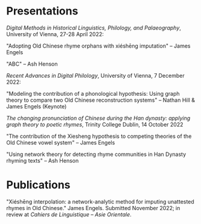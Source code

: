 # Presentations

_Digital Methods in Historical Linguistics, Philology, and Palaeography_, University of Vienna, 27-28 April 2022:

"Adopting Old Chinese rhyme orphans with xiéshēng imputation" – James Engels

"ABC" – Ash Henson

_Recent Advances in Digital Philology_, University of Vienna, 7 December 2022:

"Modeling the contribution of a phonological hypothesis: Using graph theory to compare two Old Chinese reconstruction systems" – Nathan Hill & James Engels (Keynote)

_The changing pronunciation of Chinese during the Han dynasty: applying graph theory to poetic rhymes_, Trinity College Dublin, 14 October 2022

"The contribution of the Xiesheng hypothesis to competing theories of the Old Chinese vowel system" – James Engels

"Using network theory for detecting rhyme communities in Han Dynasty rhyming texts" – Ash Henson

# Publications

"Xiéshēng interpolation: a network-analytic method for imputing unattested rhymes in Old Chinese." James Engels. Submitted November 2022; in review at _Cahiers de Linguistique – Asie Orientale_. 
